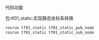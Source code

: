 代码功能

包:tf01_static:实现静态坐标系转换

```sh
rosrun tf01_static tf01_static_pub_node
rosrun tf01_static tf01_static_sub_node 

